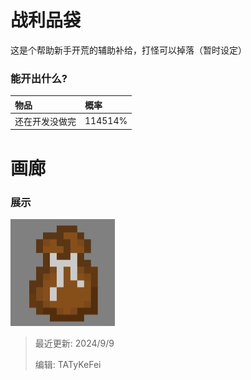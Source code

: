 # 战利品袋

这是个帮助新手开荒的辅助补给，打怪可以掉落（暂时设定）

### 能开出什么?

| 物品                     | 概率    |
| :---                     | :---    |
| 还在开发没做完            | 114514% |

# 画廊

### 展示

![](img/5.jpg)

> 最近更新: 2024/9/9
>
> 编辑: TATyKeFei